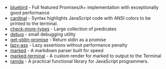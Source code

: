 * [bluebird](https://github.com/petkaantonov/bluebird) - Full featured Promises/A+ implementation with exceptionally good performance
* [cardinal](https://github.com/thlorenz/cardinal) - Syntax highlights JavaScript code with ANSI colors to be printed to the terminal.
* [check-more-types](https://github.com/kensho/check-more-types) - Large collection of predicates
* [debug](https://github.com/visionmedia/debug#readme) - small debugging utility
* [get-stdin-promise](https://github.com/metaraine/get-stdin-promise) - Return stdin as a promise
* [lazy-ass](https://github.com/bahmutov/lazy-ass) - Lazy assertions without performance penalty
* [marked](https://github.com/chjj/marked) - A markdown parser built for speed
* [marked-terminal](https://github.com/mikaelbr/marked-terminal) - A custom render for marked to output to the Terminal
* [ramda](https://www.github.com/ramda/ramda) - A practical functional library for JavaScript programmers.
